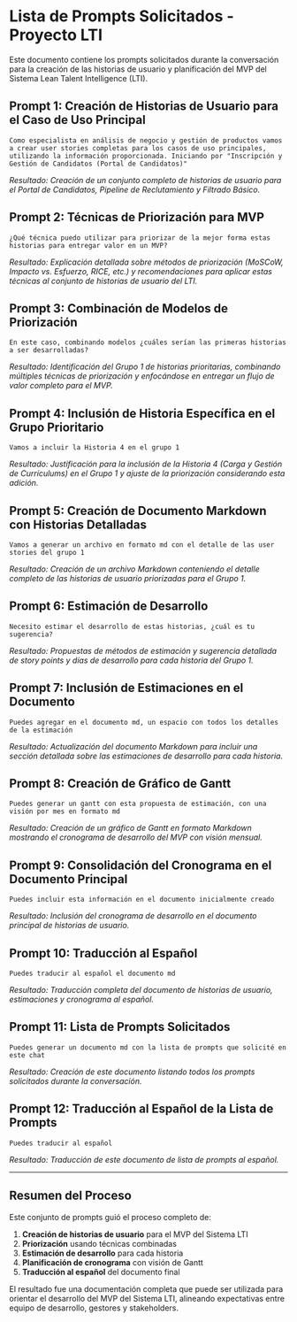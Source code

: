 # Lista de Prompts Solicitados - Proyecto LTI

Este documento contiene los prompts solicitados durante la conversación para la creación de las historias de usuario y planificación del MVP del Sistema Lean Talent Intelligence (LTI).

## Prompt 1: Creación de Historias de Usuario para el Caso de Uso Principal

```
Como especialista en análisis de negocio y gestión de productos vamos a crear user stories completas para los casos de uso principales, utilizando la información proporcionada. Iniciando por "Inscripción y Gestión de Candidatos (Portal de Candidatos)"
```

*Resultado: Creación de un conjunto completo de historias de usuario para el Portal de Candidatos, Pipeline de Reclutamiento y Filtrado Básico.*

## Prompt 2: Técnicas de Priorización para MVP

```
¿Qué técnica puedo utilizar para priorizar de la mejor forma estas historias para entregar valor en un MVP?
```

*Resultado: Explicación detallada sobre métodos de priorización (MoSCoW, Impacto vs. Esfuerzo, RICE, etc.) y recomendaciones para aplicar estas técnicas al conjunto de historias de usuario del LTI.*

## Prompt 3: Combinación de Modelos de Priorización

```
En este caso, combinando modelos ¿cuáles serían las primeras historias a ser desarrolladas?
```

*Resultado: Identificación del Grupo 1 de historias prioritarias, combinando múltiples técnicas de priorización y enfocándose en entregar un flujo de valor completo para el MVP.*

## Prompt 4: Inclusión de Historia Específica en el Grupo Prioritario

```
Vamos a incluir la Historia 4 en el grupo 1
```

*Resultado: Justificación para la inclusión de la Historia 4 (Carga y Gestión de Currículums) en el Grupo 1 y ajuste de la priorización considerando esta adición.*

## Prompt 5: Creación de Documento Markdown con Historias Detalladas

```
Vamos a generar un archivo en formato md con el detalle de las user stories del grupo 1
```

*Resultado: Creación de un archivo Markdown conteniendo el detalle completo de las historias de usuario priorizadas para el Grupo 1.*

## Prompt 6: Estimación de Desarrollo

```
Necesito estimar el desarrollo de estas historias, ¿cuál es tu sugerencia?
```

*Resultado: Propuestas de métodos de estimación y sugerencia detallada de story points y días de desarrollo para cada historia del Grupo 1.*

## Prompt 7: Inclusión de Estimaciones en el Documento

```
Puedes agregar en el documento md, un espacio con todos los detalles de la estimación
```

*Resultado: Actualización del documento Markdown para incluir una sección detallada sobre las estimaciones de desarrollo para cada historia.*

## Prompt 8: Creación de Gráfico de Gantt

```
Puedes generar un gantt con esta propuesta de estimación, con una visión por mes en formato md
```

*Resultado: Creación de un gráfico de Gantt en formato Markdown mostrando el cronograma de desarrollo del MVP con visión mensual.*

## Prompt 9: Consolidación del Cronograma en el Documento Principal

```
Puedes incluir esta información en el documento inicialmente creado
```

*Resultado: Inclusión del cronograma de desarrollo en el documento principal de historias de usuario.*

## Prompt 10: Traducción al Español

```
Puedes traducir al español el documento md
```

*Resultado: Traducción completa del documento de historias de usuario, estimaciones y cronograma al español.*

## Prompt 11: Lista de Prompts Solicitados

```
Puedes generar un documento md con la lista de prompts que solicité en este chat
```

*Resultado: Creación de este documento listando todos los prompts solicitados durante la conversación.*

## Prompt 12: Traducción al Español de la Lista de Prompts

```
Puedes traducir al español
```

*Resultado: Traducción de este documento de lista de prompts al español.*

---

## Resumen del Proceso

Este conjunto de prompts guió el proceso completo de:

1. **Creación de historias de usuario** para el MVP del Sistema LTI
2. **Priorización** usando técnicas combinadas
3. **Estimación de desarrollo** para cada historia
4. **Planificación de cronograma** con visión de Gantt
5. **Traducción al español** del documento final

El resultado fue una documentación completa que puede ser utilizada para orientar el desarrollo del MVP del Sistema LTI, alineando expectativas entre equipo de desarrollo, gestores y stakeholders.